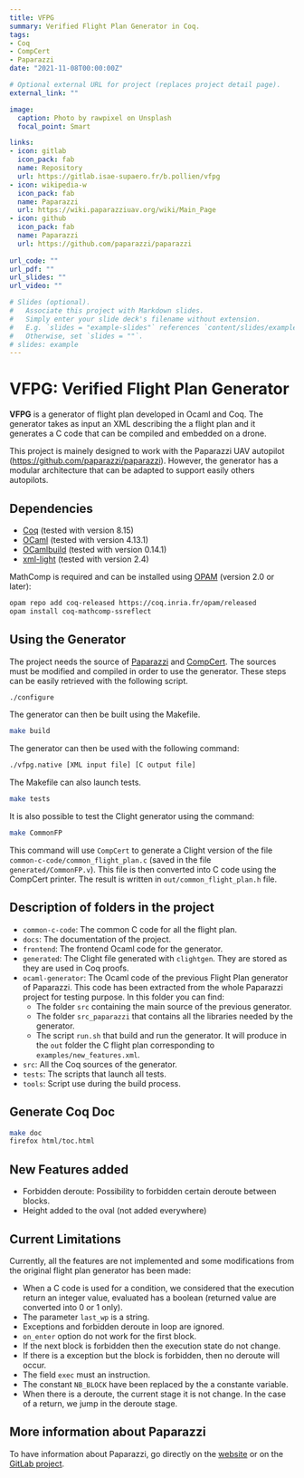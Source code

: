 ```yaml
---
title: VFPG
summary: Verified Flight Plan Generator in Coq.
tags:
- Coq
- CompCert
- Paparazzi
date: "2021-11-08T00:00:00Z"

# Optional external URL for project (replaces project detail page).
external_link: ""

image:
  caption: Photo by rawpixel on Unsplash
  focal_point: Smart

links:
- icon: gitlab
  icon_pack: fab
  name: Repository
  url: https://gitlab.isae-supaero.fr/b.pollien/vfpg
- icon: wikipedia-w
  icon_pack: fab
  name: Paparazzi
  url: https://wiki.paparazziuav.org/wiki/Main_Page
- icon: github
  icon_pack: fab
  name: Paparazzi
  url: https://github.com/paparazzi/paparazzi
  
url_code: ""
url_pdf: ""
url_slides: ""
url_video: ""

# Slides (optional).
#   Associate this project with Markdown slides.
#   Simply enter your slide deck's filename without extension.
#   E.g. `slides = "example-slides"` references `content/slides/example-slides.md`.
#   Otherwise, set `slides = ""`.
# slides: example
---
```


# VFPG: Verified Flight Plan Generator

**VFPG** is a generator of flight plan developed in Ocaml and Coq. The
generator takes as input an XML describing the a flight plan and it
generates a C code that can be compiled and embedded on a drone.

This project is mainely designed to work with the Paparazzi UAV autopilot
(https://github.com/paparazzi/paparazzi). However, the generator has a
modular architecture that can be adapted to support easily others
autopilots.

## Dependencies

* [Coq](https://coq.inria.fr) (tested with version 8.15)
* [OCaml](https://github.com/ocaml/ocaml) (tested with version 4.13.1)
* [OCamlbuild](https://github.com/ocaml/ocamlbuild) (tested with version 0.14.1)
* [xml-light](https://github.com/ncannasse/xml-light) (tested with version 2.4)
<!-- * [CompCert](https://github.com/AbsInt/CompCert) (tested with version 3.9)

You can install all dependencies using [OPAM](https://opam.ocaml.org)
(version 2.0 or later):

```bash
opam repo add coq-released https://coq.inria.fr/opam/released
opam update
opam install menhir.20211012 coq-compcert.3.9 xml-light
``` -->

MathComp is required and can be installed using [OPAM](https://opam.ocaml.org)
(version 2.0 or later):

```bash
opam repo add coq-released https://coq.inria.fr/opam/released
opam install coq-mathcomp-ssreflect
```

## Using the Generator

The project needs the source of
[Paparazzi](https://github.com/paparazzi/paparazzi) and
[CompCert](https://github.com/AbsInt/CompCert). The sources must be modified and
compiled in order to use the generator. These steps can be easily retrieved
with the following script.

```bash
./configure
```

The generator can then be built using the Makefile.

```bash
make build
```

The generator can then be used with the following command:

```bash
./vfpg.native [XML input file] [C output file]
```

The Makefile can also launch tests.

```bash
make tests
```

It is also possible to test the Clight generator using the command:

```bash
make CommonFP
````

This command will use `CompCert` to generate a Clight version of the file
`common-c-code/common_flight_plan.c` (saved in the file
`generated/CommonFP.v`). This file is then converted into C code using the
CompCert printer. The result is written in `out/common_flight_plan.h` file.

## Description of folders in the project

- `common-c-code`: The common C code for all the flight plan.
- `docs`: The documentation of the project.
- `frontend`: The frontend Ocaml code for the generator.
- `generated`: The Clight file generated with `clightgen`. They are stored as
   they are used in Coq proofs.
- `ocaml-generator`: The Ocaml code of the previous Flight Plan generator of
Paparazzi. This code has been extracted from the whole Paparazzi project for
testing purpose. In this folder you can find:
    * The folder `src` containing the main source of the previous generator.
    * The folder `src_paparazzi` that contains all the libraries needed by the
    generator.
    * The script `run.sh` that build and run the generator. It will produce in
    the `out` folder the C flight plan corresponding to `examples/new_features.xml`.
- `src`: All the Coq sources of the generator.
- `tests`: The scripts that launch all tests.
- `tools`: Script use during the build process.

## Generate Coq Doc

```bash
make doc
firefox html/toc.html
```


## New Features added
- Forbidden deroute: Possibility to forbidden certain deroute between blocks.
- Height added to the oval (not added everywhere)

## Current Limitations

Currently, all the features are not implemented and some modifications from
the original flight plan generator has been made:
- When a C code is used for a condition, we considered that the
  execution return an integer value, evaluated has a boolean (returned value
  are converted into 0 or 1 only).
- The parameter `last_wp` is a string.
- Exceptions and forbidden deroute in loop are ignored.
- `on_enter` option do not work for the first block.
- If the next block is forbidden then the execution state do not change.
- If there is a exception but the block is forbidden, then no deroute will
occur.
- The field `exec` must an instruction.
- The constant `NB_BLOCK` have been replaced by the a constante variable.
- When there is a deroute, the current stage it is not change. In the case of a return, we jump in the deroute stage.


## More information about Paparazzi

To have information about Paparazzi, go directly on the
[website](https://wiki.paparazziuav.org/wiki/Main_Page) or on the
[GitLab project](https://github.com/paparazzi/paparazzi).

